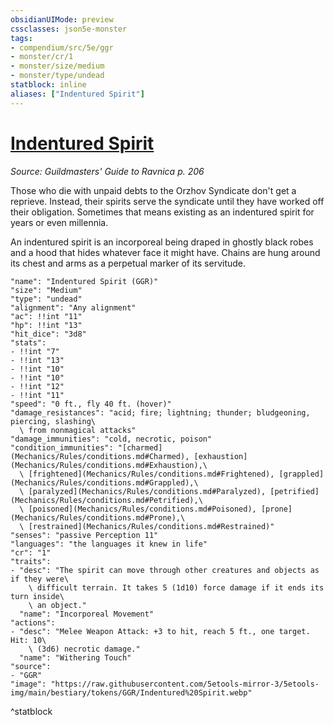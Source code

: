 ```yaml
---
obsidianUIMode: preview
cssclasses: json5e-monster
tags:
- compendium/src/5e/ggr
- monster/cr/1
- monster/size/medium
- monster/type/undead
statblock: inline
aliases: ["Indentured Spirit"]
---
```

# [Indentured Spirit](Mechanics\bestiary\undead/indentured-spirit-ggr.md)
*Source: Guildmasters' Guide to Ravnica p. 206*  

Those who die with unpaid debts to the Orzhov Syndicate don't get a reprieve. Instead, their spirits serve the syndicate until they have worked off their obligation. Sometimes that means existing as an indentured spirit for years or even millennia.

An indentured spirit is an incorporeal being draped in ghostly black robes and a hood that hides whatever face it might have. Chains are hung around its chest and arms as a perpetual marker of its servitude.

```statblock
"name": "Indentured Spirit (GGR)"
"size": "Medium"
"type": "undead"
"alignment": "Any alignment"
"ac": !!int "11"
"hp": !!int "13"
"hit_dice": "3d8"
"stats":
- !!int "7"
- !!int "13"
- !!int "10"
- !!int "10"
- !!int "12"
- !!int "11"
"speed": "0 ft., fly 40 ft. (hover)"
"damage_resistances": "acid; fire; lightning; thunder; bludgeoning, piercing, slashing\
  \ from nonmagical attacks"
"damage_immunities": "cold, necrotic, poison"
"condition_immunities": "[charmed](Mechanics/Rules/conditions.md#Charmed), [exhaustion](Mechanics/Rules/conditions.md#Exhaustion),\
  \ [frightened](Mechanics/Rules/conditions.md#Frightened), [grappled](Mechanics/Rules/conditions.md#Grappled),\
  \ [paralyzed](Mechanics/Rules/conditions.md#Paralyzed), [petrified](Mechanics/Rules/conditions.md#Petrified),\
  \ [poisoned](Mechanics/Rules/conditions.md#Poisoned), [prone](Mechanics/Rules/conditions.md#Prone),\
  \ [restrained](Mechanics/Rules/conditions.md#Restrained)"
"senses": "passive Perception 11"
"languages": "the languages it knew in life"
"cr": "1"
"traits":
- "desc": "The spirit can move through other creatures and objects as if they were\
    \ difficult terrain. It takes 5 (1d10) force damage if it ends its turn inside\
    \ an object."
  "name": "Incorporeal Movement"
"actions":
- "desc": "Melee Weapon Attack: +3 to hit, reach 5 ft., one target. Hit: 10\
    \ (3d6) necrotic damage."
  "name": "Withering Touch"
"source":
- "GGR"
"image": "https://raw.githubusercontent.com/5etools-mirror-3/5etools-img/main/bestiary/tokens/GGR/Indentured%20Spirit.webp"
```
^statblock